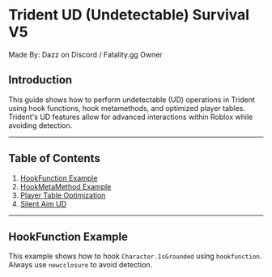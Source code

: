 # Trident UD (Undetectable) Survival V5

Made By: Dazz on Discord / Fatality.gg Owner

## Introduction

This guide shows how to perform undetectable (UD) operations in Trident using hook functions, hook metamethods, and optimized player tables. Trident's UD features allow for advanced interactions within Roblox while avoiding detection.

---

## Table of Contents

1. [HookFunction Example](#hookfunction-example)
2. [HookMetaMethod Example](#hookmetamethod-example)
3. [Player Table Optimization](#player-table-optimization)
4. [Silent Aim UD](#silent-aim-ud)

---

## HookFunction Example

This example shows how to hook `Character.IsGrounded` using `hookfunction`. Always use `newcclosure` to avoid detection.

```lua

